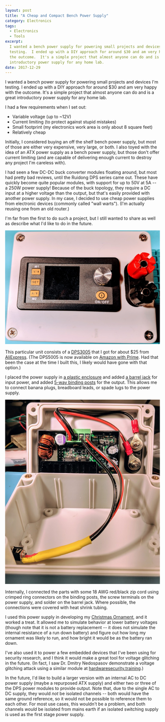 ```yaml
---
layout: post
title: "A Cheap and Compact Bench Power Supply"
category: Electronics
tags:
  - Electronics
  - Tools
excerpt:
  I wanted a bench power supply for powering small projects and devices I'm
  testing.  I ended up with a DIY approach for around $30 and am very happy with
  the outcome.  It's a simple project that almost anyone can do and is a great
  introductory power supply for any home lab.
date: 2017-12-29
---
```


I wanted a bench power supply for powering small projects and devices I'm
testing.  I ended up with a DIY approach for around $30 and am very happy with
the outcome.  It's a simple project that almost anyone can do and is a great
introductory power supply for any home lab.

I had a few requirements when I set out:

  - Variable voltage (up to ~12V)
  - Current limiting (to protect against stupid mistakes)
  - Small footprint (my electronics work area is only about 8 square feet)
  - Relatively cheap

Initially, I considered buying an off the shelf bench power supply, but most of
those are either very expensive, very large, or both.  I also toyed with the
idea of an ATX power supply as a bench power supply, but those don't offer
current limiting (and are capable of delivering enough current to destroy any
project I'm careless with).

I had seen a few DC-DC buck converter modules floating around, but most had
pretty bad reviews, until the Ruidong DPS series came out.  These have quickly
become quite popular modules, with support for up to 50V at 5A -- a 250W power
supply!  Because of the buck topology, they require a DC input at a higher
voltage than the output, but that's easily provided with another power supply.
In my case, I decided to use cheap power supplies from electronic devices
(commonly called "wall warts").  (I'm actually reusing one from an old router.)

I'm far from the first to do such a project, but I still wanted to share as well
as describe what I'd like to do in the future.

![power supply](/img/blog/powersupply/outside.jpg)

This particular unit consists of a [DPS3005](http://amzn.to/2BWpENT) that I got
for about $25 from [AliExpress](https://www.aliexpress.com/item/RD-DPS3005-Constant-Voltage-current-Step-down-Programmable-Power-Supply-module-buck-Voltage-converter-color-LCD/32684316119.html).
(The DPS5005 is now available on [Amazon with Prime](http://amzn.to/2DzT5WD).
Had that been the case at the time I built this, I likely would have gone with
that option.)

I placed the power supply in [a plastic enclosure](http://amzn.to/2BZaLul) and
added [a barrel jack](http://amzn.to/2CaP5PS) for input power, and added
[5-way binding posts](http://amzn.to/2CqmeEe) for the output.  This allows me to
connect banana plugs, breadboard leads, or spade lugs to the power supply.

![power supply inside](/img/blog/powersupply/inside.jpg)

Internally, I connected the parts with some 18 AWG red/black zip cord using
crimped ring connectors on the binding posts, the screw terminals on the power
supply, and solder on the barrel jack.  Where possible, the connections were
covered with heat shrink tubing.

I used this power supply in developing my
[Christmas Ornament](/2017/12/24/2017-christmas-ornament.html), and it worked a
treat.  It allowed me to simulate behavior at lower battery voltages (though
note that it is not a battery replacement -- it does not simulate the internal
resistance of a run down battery) and figure out how long my ornament was likely
to run, and how bright it would be as the battery ran down.

I've also used it to power a few embedded devices that I've been using for
security research, and I think it would make a great tool for voltage glitching
in the future.  (In fact, I saw Dr. Dmitry Nedospasov demonstrate a voltage
glitching attack using a similar module at
[hardwaresecurity.training](https://hardwaresecurity.training).)

In the future, I'd like to build a larger version with an internal AC to DC
power supply (maybe a repurposed ATX supply) and either two or three of the DPS
power modules to provide output.  Note that, due to the single AC to DC supply,
they would *not* be isolated channels -- both would have the same ground
reference, so it would not be possible to reference them to each other.  For
most use cases, this wouldn't be a problem, and both channels *would* be
isolated from mains earth if an isolated switching supply is used as the first
stage power supply.
